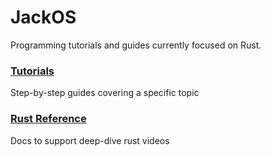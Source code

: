 # JackOS
Programming tutorials and guides currently focused on Rust.

### [Tutorials](/rust-kernel/rust-for-linux.md)
Step-by-step guides covering a specific topic

### [Rust Reference](/rust-reference/error-result.md)
Docs to support deep-dive rust videos
